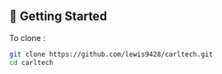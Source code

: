 ## 🚀 Getting Started

To clone :

```bash
git clone https://github.com/lewis9428/carltech.git
cd carltech
